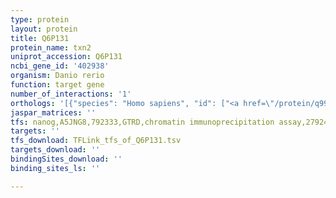 ```yaml
---
type: protein
layout: protein
title: Q6P131
protein_name: txn2
uniprot_accession: Q6P131
ncbi_gene_id: '402938'
organism: Danio rerio
function: target gene
number_of_interactions: '1'
orthologs: '[{"species": "Homo sapiens", "id": ["<a href=\"/protein/q99757\">Q99757</a>"]}, {"species": "Mus musculus", "id": ["<a href=\"/protein/p97493\">P97493</a>"]}, {"species": "Rattus norvegicus", "id": ["<a href=\"/protein/p97615\">P97615</a>"]}, {"species": "Drosophila melanogaster", "id": ["Q7K037"]}, {"species": "Caenorhabditis elegans", "id": ["<a href=\"/protein/q17424\">Q17424</a>"]}]'
jaspar_matrices: ''
tfs: nanog,A5JNG8,792333,GTRD,chromatin immunoprecipitation assay,27924024%5Buid%5D,No
targets: ''
tfs_download: TFLink_tfs_of_Q6P131.tsv
targets_download: ''
bindingSites_download: ''
binding_sites_ls: ''

---
```

